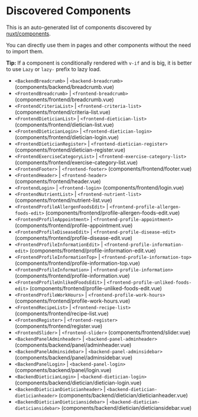 # Discovered Components

This is an auto-generated list of components discovered by [nuxt/components](https://github.com/nuxt/components).

You can directly use them in pages and other components without the need to import them.

**Tip:** If a component is conditionally rendered with `v-if` and is big, it is better to use `Lazy` or `lazy-` prefix to lazy load.

- `<BackendBreadcrumb>` | `<backend-breadcrumb>` (components/backend/breadcrumb.vue)
- `<FrontendBreadcrumb>` | `<frontend-breadcrumb>` (components/frontend/breadcrumb.vue)
- `<FrontendCriteriaList>` | `<frontend-criteria-list>` (components/frontend/criteria-list.vue)
- `<FrontendDieticianList>` | `<frontend-dietician-list>` (components/frontend/dietician-list.vue)
- `<FrontendDieticianLogin>` | `<frontend-dietician-login>` (components/frontend/dietician-login.vue)
- `<FrontendDieticianRegister>` | `<frontend-dietician-register>` (components/frontend/dietician-register.vue)
- `<FrontendExerciseCategoryList>` | `<frontend-exercise-category-list>` (components/frontend/exercise-category-list.vue)
- `<FrontendFooter>` | `<frontend-footer>` (components/frontend/footer.vue)
- `<FrontendHeader>` | `<frontend-header>` (components/frontend/header.vue)
- `<FrontendLogin>` | `<frontend-login>` (components/frontend/login.vue)
- `<FrontendNutrientList>` | `<frontend-nutrient-list>` (components/frontend/nutrient-list.vue)
- `<FrontendProfileAllergenFoodsEdit>` | `<frontend-profile-allergen-foods-edit>` (components/frontend/profile-allergen-foods-edit.vue)
- `<FrontendProfileAppointment>` | `<frontend-profile-appointment>` (components/frontend/profile-appointment.vue)
- `<FrontendProfileDiseaseEdit>` | `<frontend-profile-disease-edit>` (components/frontend/profile-disease-edit.vue)
- `<FrontendProfileInformationEdit>` | `<frontend-profile-information-edit>` (components/frontend/profile-information-edit.vue)
- `<FrontendProfileInformationTop>` | `<frontend-profile-information-top>` (components/frontend/profile-information-top.vue)
- `<FrontendProfileInformation>` | `<frontend-profile-information>` (components/frontend/profile-information.vue)
- `<FrontendProfileUnlikedFoodsEdit>` | `<frontend-profile-unliked-foods-edit>` (components/frontend/profile-unliked-foods-edit.vue)
- `<FrontendProfileWorkHours>` | `<frontend-profile-work-hours>` (components/frontend/profile-work-hours.vue)
- `<FrontendRecipeList>` | `<frontend-recipe-list>` (components/frontend/recipe-list.vue)
- `<FrontendRegister>` | `<frontend-register>` (components/frontend/register.vue)
- `<FrontendSlider>` | `<frontend-slider>` (components/frontend/slider.vue)
- `<BackendPanelAdminheader>` | `<backend-panel-adminheader>` (components/backend/panel/adminheader.vue)
- `<BackendPanelAdminsidebar>` | `<backend-panel-adminsidebar>` (components/backend/panel/adminsidebar.vue)
- `<BackendPanelLogin>` | `<backend-panel-login>` (components/backend/panel/login.vue)
- `<BackendDieticianLogin>` | `<backend-dietician-login>` (components/backend/dietician/dietician-login.vue)
- `<BackendDieticianDieticianheader>` | `<backend-dietician-dieticianheader>` (components/backend/dietician/dieticianheader.vue)
- `<BackendDieticianDieticiansidebar>` | `<backend-dietician-dieticiansidebar>` (components/backend/dietician/dieticiansidebar.vue)
